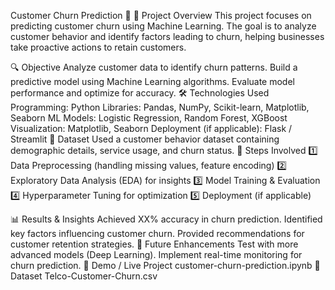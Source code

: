 Customer Churn Prediction 🚀
📌 Project Overview
This project focuses on predicting customer churn using Machine Learning. The goal is to analyze customer behavior and identify factors leading to churn, helping businesses take proactive actions to retain customers.

🔍 Objective
Analyze customer data to identify churn patterns.
Build a predictive model using Machine Learning algorithms.
Evaluate model performance and optimize for accuracy.
🛠 Technologies Used
Programming: Python
Libraries: Pandas, NumPy, Scikit-learn, Matplotlib, Seaborn
ML Models: Logistic Regression, Random Forest, XGBoost
Visualization: Matplotlib, Seaborn
Deployment (if applicable): Flask / Streamlit
📂 Dataset
Used a customer behavior dataset containing demographic details, service usage, and churn status.
🚀 Steps Involved
1️⃣ Data Preprocessing (handling missing values, feature encoding)
2️⃣ Exploratory Data Analysis (EDA) for insights
3️⃣ Model Training & Evaluation
4️⃣ Hyperparameter Tuning for optimization
5️⃣ Deployment (if applicable)

📊 Results & Insights
Achieved XX% accuracy in churn prediction.
Identified key factors influencing customer churn.
Provided recommendations for customer retention strategies.
🎯 Future Enhancements
Test with more advanced models (Deep Learning).
Implement real-time monitoring for churn prediction.
🔗 Demo / Live Project customer-churn-prediction.ipynb
📁 Dataset Telco-Customer-Churn.csv

